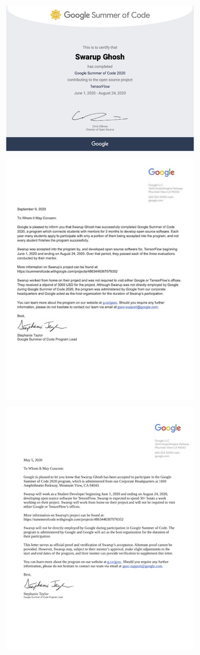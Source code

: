 [![certificate](./Certificate.jpg)](https://summerofcode.withgoogle.com/projects/4863446367076352)

[![completion_letter](./Completion_Letter.jpg)](https://summerofcode.withgoogle.com/projects/4863446367076352)

[![acceptance_letter](./Acceptance_Letter.jpg)](https://summerofcode.withgoogle.com/projects/4863446367076352)
